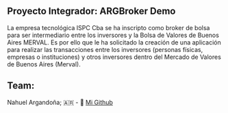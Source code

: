 
## Proyecto Integrador: ARGBroker Demo
 La empresa tecnológica ISPC Cba se ha inscripto como broker de bolsa para ser
 intermediario entre los inversores y la Bolsa de Valores de Buenos Aires MERVAL.
 Es por ello que le ha solicitado la creación de una aplicación para realizar las transacciones
 entre los inversores (personas físicas, empresas o instituciones) y otros inversores dentro
 del Mercado de Valores de Buenos Aires (Merval).

## Team:
 Nahuel Argandoña; 🇦🇷 - 🐣 [Mi Github](https://github.com/Aubar48)
